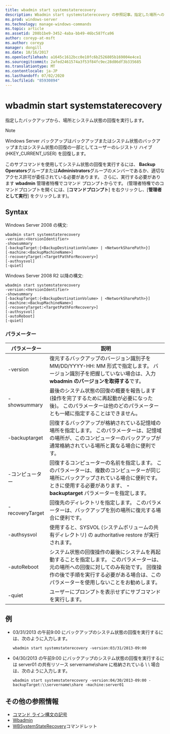 ```yaml
---
title: wbadmin start systemstaterecovery
description: Wbadmin start systemstaterecovery の参照記事。指定した場所へのシステム状態の回復を実行します。
ms.prod: windows-server
ms.technology: manage-windows-commands
ms.topic: article
ms.assetid: 208b1be9-3452-4aba-bb49-46bc587fca96
author: coreyp-at-msft
ms.author: coreyp
manager: dongill
ms.date: 10/16/2017
ms.openlocfilehash: a1645c1612bcc0e10fc6b2526805b169004e4ce1
ms.sourcegitcommit: 2afed2461574a3f53f84fc9ec28d86df3b335685
ms.translationtype: MT
ms.contentlocale: ja-JP
ms.lasthandoff: 07/02/2020
ms.locfileid: "85930894"
---
```

# <a name="wbadmin-start-systemstaterecovery"></a>wbadmin start systemstaterecovery



指定したバックアップから、場所とシステム状態の回復を実行します。

> [!NOTE]
> Windows Server バックアップはバックアップまたはシステム状態のバックアップまたはシステム状態の回復の一部としてユーザーのレジストリ ハイブ (HKEY_CURRENT_USER) を回復します。

このサブコマンドを使用してシステム状態の回復を実行するには、 **Backup Operators**グループまたは**Administrators**グループのメンバーであるか、適切なアクセス許可が委任されている必要があります。 さらに、実行する必要があります **wbadmin** 管理者特権でコマンド プロンプトからです。 (管理者特権でのコマンドプロンプトを開くには、[**コマンドプロンプト**] を右クリックし、[**管理者として実行**] をクリックします)。



## <a name="syntax"></a>Syntax

Windows Server 2008 の構文:
```
wbadmin start systemstaterecovery
-version:<VersionIdentifier>
-showsummary
[-backupTarget:{<BackupDestinationVolume> | <NetworkSharePath>}]
[-machine:<BackupMachineName>]
[-recoveryTarget:<TargetPathForRecovery>]
[-authsysvol]
[-quiet]
```
Windows Server 2008 R2 以降の構文:
```
wbadmin start systemstaterecovery
-version:<VersionIdentifier>
-showsummary
[-backupTarget:{<BackupDestinationVolume> | <NetworkSharePath>}]
[-machine:<BackupMachineName>]
[-recoveryTarget:<TargetPathForRecovery>]
[-authsysvol]
[-autoReboot]
[-quiet]
```

### <a name="parameters"></a>パラメーター

|パラメーター|説明|
|---------|-----------|
|-version|復元するバックアップのバージョン識別子を MM/DD/YYYY-HH: MM 形式で指定します。 バージョン識別子を把握していない場合は、入力 **wbadmin のバージョンを取得する**です。|
|-showsummary|最後のシステム状態の回復の概要を報告します (操作を完了するために再起動が必要になった後)。 このパラメーターは他のどのパラメーターとも一緒に指定することはできません。|
|-backuptarget|回復するバックアップが格納されている記憶域の場所を指定します。 このパラメーターは、記憶域の場所が、このコンピューターのバックアップが通常格納されている場所と異なる場合に便利です。|
|-コンピューター|回復するコンピューターの名前を指定します。 このパラメーターは、複数のコンピューターが同じ場所にバックアップされている場合に便利です。 ときに使用する必要があります、 **-backuptarget** パラメーターを指定します。|
|-recoveryTarget|回復先のディレクトリを指定します。 このパラメーターは、バックアップを別の場所に復元する場合に便利です。|
|-authsysvol|使用すると、SYSVOL (システムボリュームの共有ディレクトリ) の authoritative restore が実行されます。|
|-autoReboot|システム状態の回復操作の最後にシステムを再起動することを指定します。 このパラメーターは、元の場所への回復に対してのみ有効です。 回復操作の後で手順を実行する必要がある場合は、このパラメーターを使用しないことをお勧めします。|
|-quiet|ユーザーにプロンプトを表示せずにサブコマンドを実行します。|

## <a name="examples"></a>例

- 03/31/2013 の午前9:00 にバックアップのシステム状態の回復を実行するには、次のように入力します。
  ```
  wbadmin start systemstaterecovery -version:03/31/2013-09:00
  ```
- 04/30/2013 の午前9:00 にバックアップのシステム状態の回復を実行するには server01 の共有リソース servername\share に格納されている \\ \\ 場合は、次のように入力します。
  ```
  wbadmin start systemstaterecovery -version:04/30/2013-09:00 -backupTarget:\\servername\share -machine:server01
  ```

## <a name="additional-references"></a>その他の参照情報

- [コマンド ライン構文の記号](command-line-syntax-key.md)
-   [Wbadmin](wbadmin.md)
-   [WBSystemStateRecovery](https://technet.microsoft.com/library/jj902449.aspx)コマンドレット